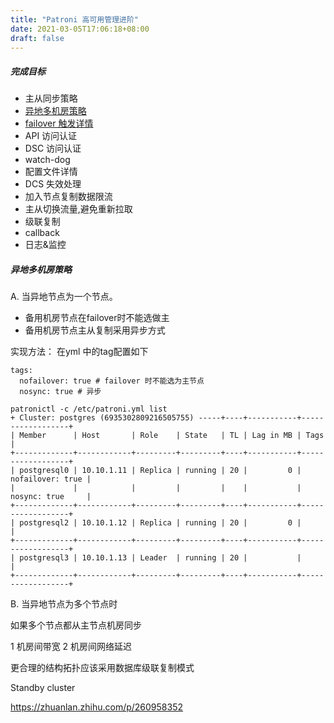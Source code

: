 ```yaml
---
title: "Patroni 高可用管理进阶"
date: 2021-03-05T17:06:18+08:00
draft: false
---
```


##### 完成目标

- 主从同步策略
- [异地多机房策略](postgres/patroni02/#异地多机房策略)
- [failover 触发详情](.)
- API 访问认证
- DSC 访问认证
- watch-dog
- 配置文件详情
- DCS 失效处理
- 加入节点复制数据限流
- 主从切换流量,避免重新拉取
- 级联复制
- callback
- 日志&监控

##### 异地多机房策略

A. 当异地节点为一个节点。

- 备用机房节点在failover时不能选做主
- 备用机房节点主从复制采用异步方式

实现方法： 在yml 中的tag配置如下
```
tags: 
  nofailover: true # failover 时不能选为主节点
  nosync: true # 异步
```

```
patronictl -c /etc/patroni.yml list
+ Cluster: postgres (6935302809216505755) -----+----+-----------+------------------+
| Member      | Host       | Role    | State   | TL | Lag in MB | Tags             |
+-------------+------------+---------+---------+----+-----------+------------------+
| postgresql0 | 10.10.1.11 | Replica | running | 20 |         0 | nofailover: true |
|             |            |         |         |    |           | nosync: true     |
+-------------+------------+---------+---------+----+-----------+------------------+
| postgresql2 | 10.10.1.12 | Replica | running | 20 |         0 |                  |
+-------------+------------+---------+---------+----+-----------+------------------+
| postgresql3 | 10.10.1.13 | Leader  | running | 20 |           |                  |
+-------------+------------+---------+---------+----+-----------+------------------+
```

B. 当异地节点为多个节点时

如果多个节点都从主节点机房同步

1 机房间带宽
2 机房间网络延迟

更合理的结构拓扑应该采用数据库级联复制模式

 Standby cluster



https://zhuanlan.zhihu.com/p/260958352

